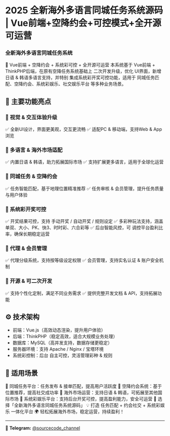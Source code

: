 # 2025 全新海外多语言同城任务系统源码 | Vue前端+空降约会+可控模式+全开源可运营



### 全新海外多语言同城任务系统

🚀 Vue前端 + 空降约会 + 系统彩可控 + 全开源可运营
本系统基于 Vue前端 + ThinkPHP后端，在原有空降任务系统基础上 二次开发升级，优化 UI界面，新增 日语 & 韩语多语言支持，并特别 集成系统彩开奖可控功能，适用于 同城任务匹配、空降约会、系统彩娱乐、社交娱乐平台 等多种业务场景。


## 🌟 主要功能亮点



### 🔹 视觉 & 交互体验升级

✅ 全新UI设计，界面更美观，交互更流畅 ✅ 适配PC & 移动端，支持Web & App浏览


### 🔹 多语言 & 海外市场适配

✅ 内置日语 & 韩语，助力拓展国际市场 ✅ 支持扩展更多语言，适用于全球化运营


### 🔹 同城任务 & 空降约会

✅ 任务智能匹配，基于地理位置精准推荐 ✅ 任务审核 & 会员管理，提升任务质量与用户体验


### 🔹 系统彩开奖可控

✅ 开奖结果可控，支持 手动开奖 / 自动开奖 / 规则设定 ✅ 多彩种玩法支持，涵盖 单双、大小、PK、快3、时时彩、六合彩等 ✅ 后台智能风控，可 调控平台盈利比率，确保长期稳定运营


### 🔹 代理 & 会员管理

✅ 代理分级系统，支持按等级设定权限 ✅ 会员管理，支持实名认证 & 账户安全机制


### 🔹 开源 & 可二次开发

✅ 支持个性化定制，满足不同业务需求 ✅ 提供完整开发文档 & API，支持拓展功能


## ⚙️ 技术架构

- 前端：Vue.js（高效动态渲染，提升用户体验）
- 后端：ThinkPHP（稳定高效，适合大规模业务处理）
- 数据库：MySQL（高并发支持，数据存储更稳定）
- 服务器环境：支持 Apache / Nginx / 宝塔环境
- 系统彩控制：后台 自主可控，灵活管理彩种 & 规则


## 📌 适用场景

🔹 同城任务平台：任务发布 & 接单匹配，提高用户活跃度 🔹 空降约会系统：基于位置推荐，提高社交成功率 🔹 海外市场运营：支持日语 & 韩语，可拓展至其他国际市场 🔹 系统彩娱乐平台：支持后台开奖可控，提高盈利能力，安全可运营
📢 选择「全新海外多语言同城任务系统源码」 💡 打造 任务匹配 + 约会社交 + 系统彩娱乐 一体化平台 🌍 轻松拓展海外市场，稳定运营，持续盈利！

---
📢 **Telegram:** [@sourcecode_channel](https://t.me/sourcecode_channel)
